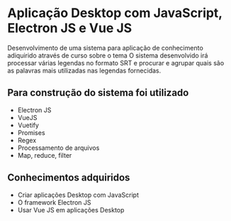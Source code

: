 # Aplicação Desktop com JavaScript, Electron JS e Vue JS

Desenvolvimento de uma sistema para aplicação de conhecimento adiquirido através de curso sobre o tema
O sistema desenvolvido irá processar várias legendas no formato SRT e procurar e agrupar quais são as palavras mais utilizadas nas legendas fornecidas.

## Para construção do sistema foi utilizado

- Electron JS
- VueJS
- Vuetify
- Promises
- Regex
- Processamento de arquivos
- Map, reduce, filter

## Conhecimentos adquiridos

* Criar aplicações Desktop com JavaScript
* O framework Electron JS
* Usar Vue JS em aplicações Desktop

